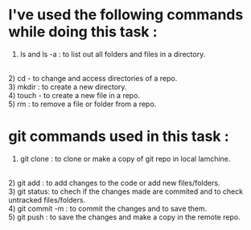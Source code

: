 # I've used the following commands while doing this task :
1) ls and ls -a : to list out all folders and files in a directory.
<br>
2) cd - to change and access directories of a repo.
<br>
3) mkdir : to create a new directory.
<br>
4) touch - to create a new file in a repo.
<br>
5) rm : to remove a file or folder from a repo.
<br>

# git commands used in this task :
1) git clone : to clone or make a copy of git repo in local lamchine.
<br>
2) git add : to add changes to the code or add new files/folders.
<br>
3) git status: to chech if the changes made are commited and to check untracked files/folders.
<br>
4) git commit -m : to commit the changes and to save them.
<br>
5) git push : to save the changes and make a copy in the remote repo.

